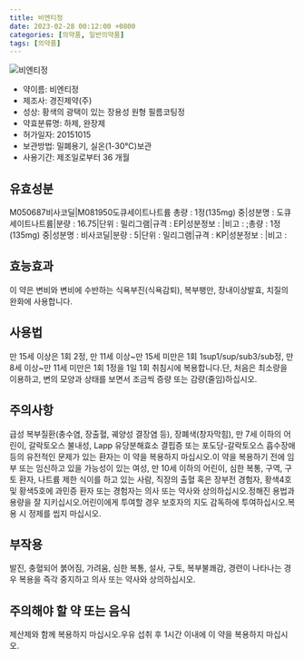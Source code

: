 ```yaml
---
title: 비엔티정
date: 2023-02-28 00:12:00 +0800
categories: [의약품, 일반의약품]
tags: [의약품]
---
```

![비엔티정](https://nedrug.mfds.go.kr/pbp/cmn/itemImageDownload/150539922160400122)

- 약이름: 비엔티정
- 제조사: 경진제약(주)
- 성상: 황색의 광택이 있는 장용성 원형 필름코팅정
- 약효분류명: 하제, 완장제
- 허가일자: 20151015
- 보관방법: 밀폐용기, 실온(1-30℃)보관
- 사용기간: 제조일로부터 36 개월
## 유효성분
M050687비사코딜|M081950도큐세이트나트륨
총량 : 1정(135mg) 중|성분명 : 도큐세이트나트륨|분량 : 16.75|단위 : 밀리그램|규격 : EP|성분정보 : |비고 : ;총량 : 1정(135mg) 중|성분명 : 비사코딜|분량 : 5|단위 : 밀리그램|규격 : KP|성분정보 : |비고 :
## 효능효과
이 약은 변비와 변비에 수반하는 식욕부진(식욕감퇴), 복부팽만, 장내이상발효, 치질의 완화에 사용합니다.
## 사용법
만 15세 이상은 1회 2정, 만 11세 이상~만 15세 미만은 1회 1sup1/sup/sub3/sub정, 만 8세 이상~만 11세 미만은 1회 1정을 1일 1회 취침시에 복용합니다.단, 처음은 최소량을 이용하고, 변의 모양과 상태를 보면서 조금씩 증량 또는 감량(줄임)하십시오.
## 주의사항
급성 복부질환(충수염, 장출혈, 궤양성 결장염 등), 장폐색(창자막힘), 만 7세 이하의 어린이, 갈락토오스 불내성, Lapp 유당분해효소 결핍증 또는 포도당-갈락토오스 흡수장애 등의 유전적인 문제가 있는 환자는 이 약을 복용하지 마십시오.이 약을 복용하기 전에 임부 또는 임신하고 있을 가능성이 있는 여성, 만 10세 이하의 어린이, 심한 복통, 구역, 구토 환자, 나트륨 제한 식이를 하고 있는 사람, 직장의 출혈 혹은 장부전 경험자, 황색4호 및 황색5호에 과민증 환자 또는 경험자는 의사 또는 약사와 상의하십시오.정해진 용법과 용량을 잘 지키십시오.어린이에게 투여할 경우 보호자의 지도 감독하에 투여하십시오.복용 시 정제를 씹지 마십시오.
## 부작용
발진, 충혈되어 붉어짐, 가려움, 심한 복통, 설사, 구토, 복부불쾌감, 경련이 나타나는 경우 복용을 즉각 중지하고 의사 또는 약사와 상의하십시오.
## 주의해야 할 약 또는 음식
제산제와 함께 복용하지 마십시오.우유 섭취 후 1시간 이내에 이 약을 복용하지 마십시오.
